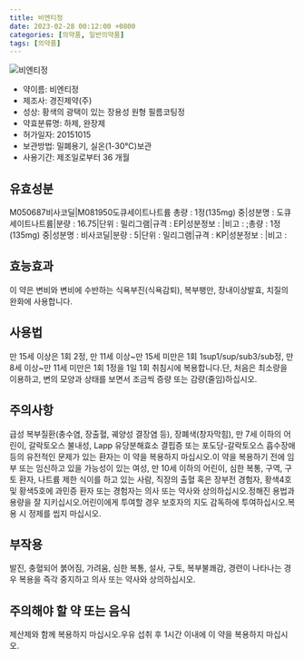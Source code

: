 ```yaml
---
title: 비엔티정
date: 2023-02-28 00:12:00 +0800
categories: [의약품, 일반의약품]
tags: [의약품]
---
```

![비엔티정](https://nedrug.mfds.go.kr/pbp/cmn/itemImageDownload/150539922160400122)

- 약이름: 비엔티정
- 제조사: 경진제약(주)
- 성상: 황색의 광택이 있는 장용성 원형 필름코팅정
- 약효분류명: 하제, 완장제
- 허가일자: 20151015
- 보관방법: 밀폐용기, 실온(1-30℃)보관
- 사용기간: 제조일로부터 36 개월
## 유효성분
M050687비사코딜|M081950도큐세이트나트륨
총량 : 1정(135mg) 중|성분명 : 도큐세이트나트륨|분량 : 16.75|단위 : 밀리그램|규격 : EP|성분정보 : |비고 : ;총량 : 1정(135mg) 중|성분명 : 비사코딜|분량 : 5|단위 : 밀리그램|규격 : KP|성분정보 : |비고 :
## 효능효과
이 약은 변비와 변비에 수반하는 식욕부진(식욕감퇴), 복부팽만, 장내이상발효, 치질의 완화에 사용합니다.
## 사용법
만 15세 이상은 1회 2정, 만 11세 이상~만 15세 미만은 1회 1sup1/sup/sub3/sub정, 만 8세 이상~만 11세 미만은 1회 1정을 1일 1회 취침시에 복용합니다.단, 처음은 최소량을 이용하고, 변의 모양과 상태를 보면서 조금씩 증량 또는 감량(줄임)하십시오.
## 주의사항
급성 복부질환(충수염, 장출혈, 궤양성 결장염 등), 장폐색(창자막힘), 만 7세 이하의 어린이, 갈락토오스 불내성, Lapp 유당분해효소 결핍증 또는 포도당-갈락토오스 흡수장애 등의 유전적인 문제가 있는 환자는 이 약을 복용하지 마십시오.이 약을 복용하기 전에 임부 또는 임신하고 있을 가능성이 있는 여성, 만 10세 이하의 어린이, 심한 복통, 구역, 구토 환자, 나트륨 제한 식이를 하고 있는 사람, 직장의 출혈 혹은 장부전 경험자, 황색4호 및 황색5호에 과민증 환자 또는 경험자는 의사 또는 약사와 상의하십시오.정해진 용법과 용량을 잘 지키십시오.어린이에게 투여할 경우 보호자의 지도 감독하에 투여하십시오.복용 시 정제를 씹지 마십시오.
## 부작용
발진, 충혈되어 붉어짐, 가려움, 심한 복통, 설사, 구토, 복부불쾌감, 경련이 나타나는 경우 복용을 즉각 중지하고 의사 또는 약사와 상의하십시오.
## 주의해야 할 약 또는 음식
제산제와 함께 복용하지 마십시오.우유 섭취 후 1시간 이내에 이 약을 복용하지 마십시오.
